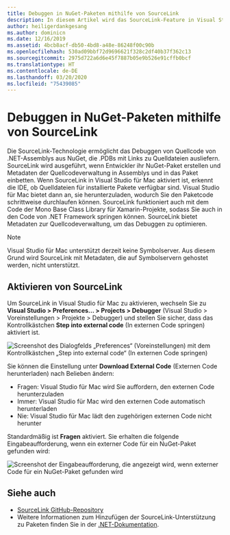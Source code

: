 ```yaml
---
title: Debuggen in NuGet-Paketen mithilfe von SourceLink
description: In diesem Artikel wird das SourceLink-Feature in Visual Studio für Mac beschrieben.
author: heiligerdankgesang
ms.author: dominicn
ms.date: 12/16/2019
ms.assetid: 4bcb8acf-db50-4bd8-a48e-86248f00c90b
ms.openlocfilehash: 530ad09bbf72d9696621f328c2df40b37f362c13
ms.sourcegitcommit: 2975d722a6d6e45f7887b05e9b526e91cffb0bcf
ms.translationtype: HT
ms.contentlocale: de-DE
ms.lasthandoff: 03/20/2020
ms.locfileid: "75439085"
---
```

# <a name="debugging-into-nuget-packages-with-source-link"></a>Debuggen in NuGet-Paketen mithilfe von SourceLink

Die SourceLink-Technologie ermöglicht das Debuggen von Quellcode von .NET-Assemblys aus NuGet, die .PDBs mit Links zu Quelldateien ausliefern. SourceLink wird ausgeführt, wenn Entwickler ihr NuGet-Paket erstellen und Metadaten der Quellcodeverwaltung in Assemblys und in das Paket einbetten. Wenn SourceLink in Visual Studio für Mac aktiviert ist, erkennt die IDE, ob Quelldateien für installierte Pakete verfügbar sind. Visual Studio für Mac bietet dann an, sie herunterzuladen, wodurch Sie den Paketcode schrittweise durchlaufen können. SourceLink funktioniert auch mit dem Code der Mono Base Class Library für Xamarin-Projekte, sodass Sie auch in den Code von .NET Framework springen können. SourceLink bietet Metadaten zur Quellcodeverwaltung, um das Debuggen zu optimieren.

> [!NOTE]
> Visual Studio für Mac unterstützt derzeit keine Symbolserver. Aus diesem Grund wird SourceLink mit Metadaten, die auf Symbolservern gehostet werden, nicht unterstützt.

## <a name="enable-source-link"></a>Aktivieren von SourceLink

Um SourceLink in Visual Studio für Mac zu aktivieren, wechseln Sie zu **Visual Studio > Preferences... > Projects > Debugger** (Visual Studio > Voreinstellungen > Projekte > Debugger) und stellen Sie sicher, dass das Kontrollkästchen **Step into external code** (In externen Code springen) aktiviert ist.

![Screenshot des Dialogfelds „Preferences“ (Voreinstellungen) mit dem Kontrollkästchen „Step into external code“ (In externen Code springen)](media/source-link1.png)

Sie können die Einstellung unter **Download External Code** (Externen Code herunterladen) nach Belieben ändern:
* Fragen: Visual Studio für Mac wird Sie auffordern, den externen Code herunterzuladen
* Immer: Visual Studio für Mac wird den externen Code automatisch herunterladen
* Nie: Visual Studio für Mac lädt den zugehörigen externen Code nicht herunter

Standardmäßig ist **Fragen** aktiviert. Sie erhalten die folgende Eingabeaufforderung, wenn ein externer Code für ein NuGet-Paket gefunden wird:

![Screenshot der Eingabeaufforderung, die angezeigt wird, wenn externer Code für ein NuGet-Paket gefunden wird](media/source-link2.png)


## <a name="see-also"></a>Siehe auch

- [SourceLink GitHub-Repository](https://github.com/dotnet/sourcelink/blob/master/README.md)
- Weitere Informationen zum Hinzufügen der SourceLink-Unterstützung zu Paketen finden Sie in der [.NET-Dokumentation](https://docs.microsoft.com/dotnet/standard/library-guidance/sourcelink).
